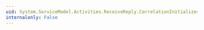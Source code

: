 ```yaml
---
uid: System.ServiceModel.Activities.ReceiveReply.CorrelationInitializers
internalonly: False
---
```

